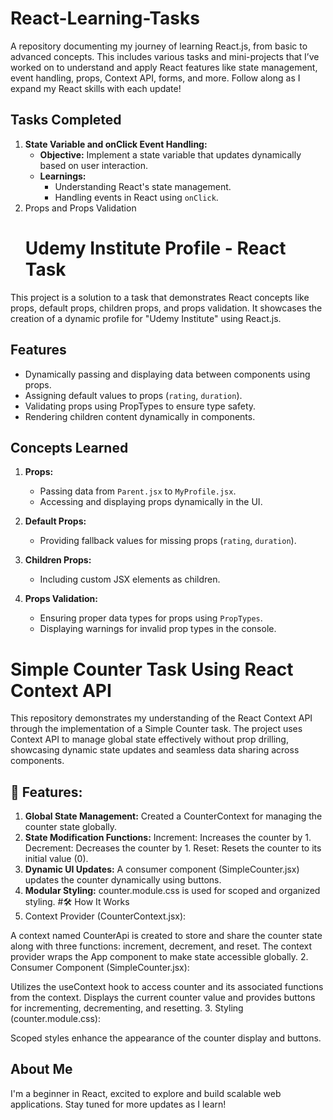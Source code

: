 # React-Learning-Tasks
A repository documenting my journey of learning React.js, from basic to advanced concepts. This includes various tasks and mini-projects that I’ve worked on to understand and apply React features like state management, event handling, props, Context API, forms, and more. Follow along as I expand my React skills with each update!
## Tasks Completed  
1. **State Variable and onClick Event Handling:**  
   - **Objective:** Implement a state variable that updates dynamically based on user interaction.  
   - **Learnings:**  
     - Understanding React's state management.  
     - Handling events in React using `onClick`.
2. Props and Props Validation
   # Udemy Institute Profile - React Task  

This project is a solution to a task that demonstrates React concepts like props, default props, children props, and props validation. It showcases the creation of a dynamic profile for "Udemy Institute" using React.js.  

## Features  
- Dynamically passing and displaying data between components using props.  
- Assigning default values to props (`rating`, `duration`).  
- Validating props using PropTypes to ensure type safety.  
- Rendering children content dynamically in components.  

## Concepts Learned  
1. **Props:**  
   - Passing data from `Parent.jsx` to `MyProfile.jsx`.  
   - Accessing and displaying props dynamically in the UI.  

2. **Default Props:**  
   - Providing fallback values for missing props (`rating`, `duration`).  

3. **Children Props:**  
   - Including custom JSX elements as children.  

4. **Props Validation:**  
   - Ensuring proper data types for props using `PropTypes`.  
   - Displaying warnings for invalid prop types in the console.

# Simple Counter Task Using React Context API
This repository demonstrates my understanding of the React Context API through the implementation of a Simple Counter task. The project uses Context API to manage global state effectively without prop drilling, showcasing dynamic state updates and seamless data sharing across components.

## 🚀 Features: 
1. **Global State Management:**
Created a CounterContext for managing the counter state globally.
2. **State Modification Functions:**
Increment: Increases the counter by 1.
Decrement: Decreases the counter by 1.
Reset: Resets the counter to its initial value (0).
3. **Dynamic UI Updates:**
A consumer component (SimpleCounter.jsx) updates the counter dynamically using buttons.
4. **Modular Styling:**
counter.module.css is used for scoped and organized styling.
#🛠️ How It Works
1. Context Provider (CounterContext.jsx):

A context named CounterApi is created to store and share the counter state along with three functions: increment, decrement, and reset.
The context provider wraps the App component to make state accessible globally.
2. Consumer Component (SimpleCounter.jsx):

Utilizes the useContext hook to access counter and its associated functions from the context.
Displays the current counter value and provides buttons for incrementing, decrementing, and resetting.
3. Styling (counter.module.css):

Scoped styles enhance the appearance of the counter display and buttons.


## About Me  
I'm a beginner in React, excited to explore and build scalable web applications. Stay tuned for more updates as I learn!
